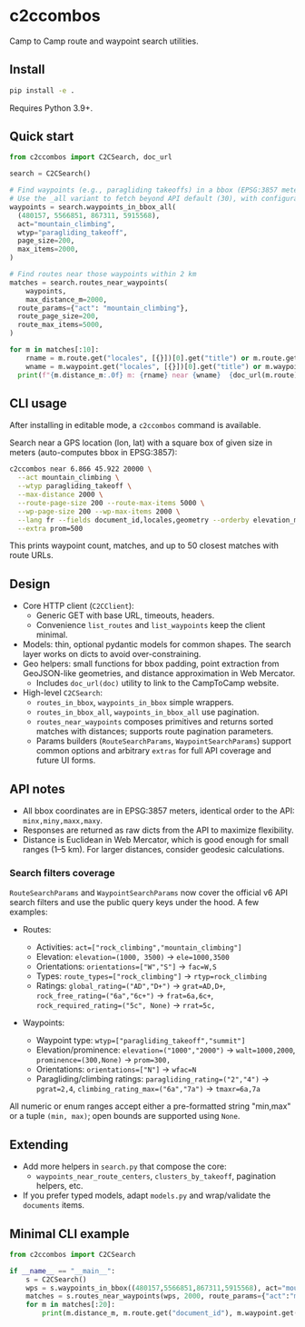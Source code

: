 # c2ccombos

Camp to Camp route and waypoint search utilities.

## Install

```bash
pip install -e .
```

Requires Python 3.9+.

## Quick start

```python
from c2ccombos import C2CSearch, doc_url

search = C2CSearch()

# Find waypoints (e.g., paragliding takeoffs) in a bbox (EPSG:3857 meters)
# Use the _all variant to fetch beyond API default (30), with configurable page size and cap
waypoints = search.waypoints_in_bbox_all(
  (480157, 5566851, 867311, 5915568),
  act="mountain_climbing",
  wtyp="paragliding_takeoff",
  page_size=200,
  max_items=2000,
)

# Find routes near those waypoints within 2 km
matches = search.routes_near_waypoints(
    waypoints,
    max_distance_m=2000,
  route_params={"act": "mountain_climbing"},
  route_page_size=200,
  route_max_items=5000,
)

for m in matches[:10]:
    rname = m.route.get("locales", [{}])[0].get("title") or m.route.get("name")
    wname = m.waypoint.get("locales", [{}])[0].get("title") or m.waypoint.get("name")
  print(f"{m.distance_m:.0f} m: {rname} near {wname}  {doc_url(m.route)}")
```

## CLI usage

After installing in editable mode, a `c2ccombos` command is available.

Search near a GPS location (lon, lat) with a square box of given size in meters (auto-computes bbox in EPSG:3857):

```bash
c2ccombos near 6.866 45.922 20000 \
  --act mountain_climbing \
  --wtyp paragliding_takeoff \
  --max-distance 2000 \
  --route-page-size 200 --route-max-items 5000 \
  --wp-page-size 200 --wp-max-items 2000 \
  --lang fr --fields document_id,locales,geometry --orderby elevation_max --order desc \
  --extra prom=500
```

This prints waypoint count, matches, and up to 50 closest matches with route URLs.

## Design

- Core HTTP client (`C2CClient`):
  - Generic GET with base URL, timeouts, headers.
  - Convenience `list_routes` and `list_waypoints` keep the client minimal.
- Models: thin, optional pydantic models for common shapes. The search layer works on dicts to avoid over-constraining.
- Geo helpers: small functions for bbox padding, point extraction from GeoJSON-like geometries, and distance approximation in Web Mercator.
  - Includes `doc_url(doc)` utility to link to the CampToCamp website.
- High-level `C2CSearch`:
  - `routes_in_bbox`, `waypoints_in_bbox` simple wrappers.
  - `routes_in_bbox_all`, `waypoints_in_bbox_all` use pagination.
  - `routes_near_waypoints` composes primitives and returns sorted matches with distances; supports route pagination parameters.
  - Params builders (`RouteSearchParams`, `WaypointSearchParams`) support common options and arbitrary `extras` for full API coverage and future UI forms.

## API notes

- All bbox coordinates are in EPSG:3857 meters, identical order to the API: `minx,miny,maxx,maxy`.
- Responses are returned as raw dicts from the API to maximize flexibility.
- Distance is Euclidean in Web Mercator, which is good enough for small ranges (1–5 km). For larger distances, consider geodesic calculations.

### Search filters coverage

`RouteSearchParams` and `WaypointSearchParams` now cover the official v6 API search filters and use the public query keys under the hood. A few examples:

- Routes:
  - Activities: `act=["rock_climbing","mountain_climbing"]`
  - Elevation: `elevation=(1000, 3500)` → `ele=1000,3500`
  - Orientations: `orientations=["W","S"]` → `fac=W,S`
  - Types: `route_types=["rock_climbing"]` → `rtyp=rock_climbing`
  - Ratings: `global_rating=("AD","D+")` → `grat=AD,D+`, `rock_free_rating=("6a","6c+")` → `frat=6a,6c+`, `rock_required_rating=("5c", None)` → `rrat=5c,`

- Waypoints:
  - Waypoint type: `wtyp=["paragliding_takeoff","summit"]`
  - Elevation/prominence: `elevation=("1000","2000")` → `walt=1000,2000`, `prominence=(300,None)` → `prom=300,`
  - Orientations: `orientations=["N"]` → `wfac=N`
  - Paragliding/climbing ratings: `paragliding_rating=("2","4")` → `pgrat=2,4`, `climbing_rating_max=("6a","7a")` → `tmaxr=6a,7a`

All numeric or enum ranges accept either a pre-formatted string "min,max" or a tuple `(min, max)`; open bounds are supported using `None`.

## Extending

- Add more helpers in `search.py` that compose the core:
  - `waypoints_near_route_centers`, `clusters_by_takeoff`, pagination helpers, etc.
- If you prefer typed models, adapt `models.py` and wrap/validate the `documents` items.

## Minimal CLI example

```python
from c2ccombos import C2CSearch

if __name__ == "__main__":
    s = C2CSearch()
    wps = s.waypoints_in_bbox((480157,5566851,867311,5915568), act="mountain_climbing", wtyp="paragliding_takeoff")
    matches = s.routes_near_waypoints(wps, 2000, route_params={"act":"mountain_climbing"})
    for m in matches[:20]:
        print(m.distance_m, m.route.get("document_id"), m.waypoint.get("document_id"))
```
